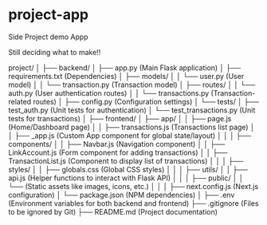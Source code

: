 # project-app
Side Project demo Appp

Still deciding what to make!!


project/
│
├── backend/
│   ├── app.py (Main Flask application)
│   ├── requirements.txt (Dependencies)
│   ├── models/
│   │   └── user.py (User model)
│   │   └── transaction.py (Transaction model)
│   ├── routes/
│   │   └── auth.py (User authentication routes)
│   │   └── transactions.py (Transaction-related routes)
│   ├── config.py (Configuration settings)
│   └── tests/
│       ├── test_auth.py (Unit tests for authentication)
│       └── test_transactions.py (Unit tests for transactions)
│
├── frontend/
│   ├── app/
│   │   ├── page.js (Home/Dashboard page)
│   │   ├── transactions.js (Transactions list page)
│   │   ├── _app.js (Custom App component for global state/layout)
│   │
│   ├── components/
│   │   ├── Navbar.js (Navigation component)
│   │   ├── LinkAccount.js (Form component for adding transactions)
│   │   ├── TransactionList.js (Component to display list of transactions)
│   │
│   ├── styles/
│   │   ├── globals.css (Global CSS styles)
│   │
│   ├── utils/
│   │   ├── api.js (Helper functions to interact with Flask API)
│   │
│   ├── public/
│   │   └── (Static assets like images, icons, etc.)
│   │
│   ├── next.config.js (Next.js configuration)
│   └── package.json (NPM dependencies)
│
├── .env (Environment variables for both backend and frontend)
├── .gitignore (Files to be ignored by Git)
├── README.md (Project documentation)
